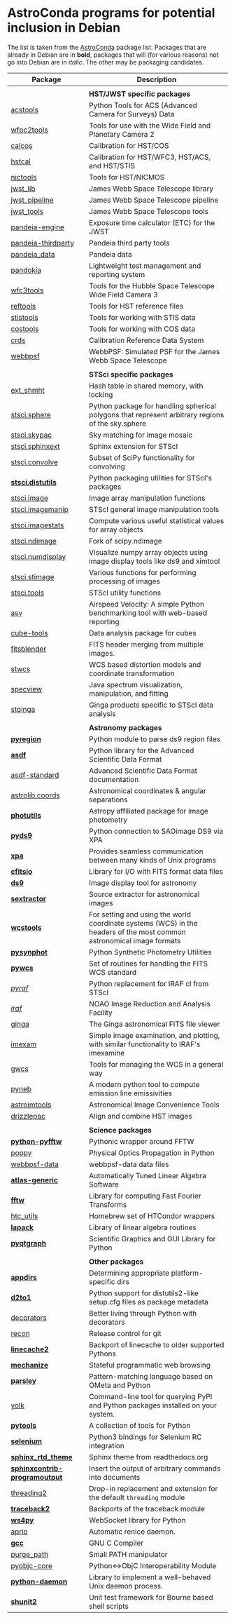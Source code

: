 AstroConda programs for potential inclusion in Debian
===================================================


The list is taken from the
[AstroConda](http://astroconda.github.io)
package list. Packages that are already in Debian are in **bold**, packages
that will (for various reasons) not go into Debian are in *italic*. The other
may be packaging candidates.


| Package              | Description |
| -------------------- | ----------- |
| | |
| | **HST/JWST specific packages** |
| [acstools](http://www.stsci.edu/institute/software_hardware/pyraf/stsci_python) | Python Tools for ACS (Advanced Camera for Surveys) Data |
| [wfpc2tools](http://www.stsci.edu/resources/software_hardware/stsci_python) | Tools for use with the Wide Field and Planetary Camera 2 |
| [calcos](https://github.com/spacetelescope/calcos) | Calibration for HST/COS |
| [hstcal](https://github.com/spacetelescope/hstcal) | Calibration for HST/WFC3, HST/ACS, and HST/STIS |
| [nictools](https://github.com/spacetelescope/nictools) | Tools for HST/NICMOS |
| [jwst_lib](ssh://git@bitbucket.org/stsci_ssb/jwst.git) | James Webb Space Telescope library |
| [jwst_pipeline](ssh://git@bitbucket.org/stsci_ssb/jwst.git) | James Webb Space Telescope pipeline |
| [jwst_tools](ssh://git@bitbucket.org/stsci_ssb/jwst.git) | James Webb Space Telescope tools |
| [pandeia-engine](https://github.com:stsci-ssb/pandeia) | Exposure time calculator (ETC) for the JWST |
| [pandeia-thirdparty](http://stsci.edu) | Pandeia third party tools |
| [pandeia_data](https://github.com:stsci-ssb/pandeia_data) | Pandeia data |
| [pandokia](http://ssb.stsci.edu/testing/pandokia) | Lightweight test management and reporting system |
| [wfc3tools](http://ssb.stsci.edu/doc/stsci_python_2.15.1/wfc3tools.doc/html/index.html) | Tools for the Hubble Space Telescope Wide Field Camera 3  |
| [reftools](http://www.stsci.edu/institute/software_hardware/pyraf/stsci_python) | Tools for HST reference files |
| [stistools](http://www.stsci.edu/institute/software_hardware/pyraf/stsci_python) | Tools for working with STIS data |
| [costools](http://www.stsci.edu/institute/software_hardware) | Tools for working with COS data |
| [crds](http://www.stsci.edu/hst/observatory/crds/) | Calibration Reference Data System |
| [webbpsf](http://www.stsci.edu/jwst/software/webbpsf/) | WebbPSF: Simulated PSF for the James Webb Space Telescope |
| | |
| | **STSci specific packages** |
| [ext_shmht](https://github.com/stsci-ssb/ext_shmht) | Hash table in shared memory, with locking |
| [stsci.sphere](http://www.stsci.edu/institute/software_hardware) | Python package for handling spherical polygons that represent arbitrary regions of the sky.sphere |
| [stsci.skypac](https://github.com/spacetelescope/stsci.skypac) | Sky matching for image mosaic |
| [stsci.sphinxext](https://github.com/spacetelescope/stsci.sphinxext) | Sphinx extension for STScI |
| [stsci.convolve](https://github.com/spacetelescope/stsci.convolve) | Subset of SciPy functionality for convolving |
| [**stsci.distutils**](https://packages.debian.org/sid/python-stsci.distutils) | Python packaging utilities for STScI's packages |
| [stsci.image](https://github.com/spacetelescope/stsci.image) | Image array manipulation functions |
| [stsci.imagemanip](https://github.com/spacetelescope/stsci.imagemanip) | STScI general image manipulation tools |
| [stsci.imagestats](https://github.com/spacetelescope/stsci.imagestats) | Compute various useful statistical values for array objects |
| [stsci.ndimage](https://github.com/spacetelescope/stsci.ndimage) | Fork of scipy.ndimage |
| [stsci.numdisplay](http://stsdas.stsci.edu/numdisplay) | Visualize numpy array objects using image display tools like ds9 and ximtool |
| [stsci.stimage](https://github.com/spacetelescope/stsci.stimage) | Various functions for performing processing of images |
| [stsci.tools](https://github.com/spacetelescope/stsci.tools) | STScI utility functions |
| [asv](https://github.com/spacetelescope/asv) | Airspeed Velocity: A simple Python benchmarking tool with web-based reporting |
| [cube-tools](https://github.com/spacetelescope/cube-tools) | Data analysis package for cubes |
| [fitsblender](http://github.com/spacetelescope/fitsblender) | FITS header merging from multiple images.  |
| [stwcs](https://github.com/spacetelescope/stwcs) | WCS based distortion models and coordinate transformation |
| [specview](https://github.com/spacetelescope/specview) | Java spectrum visualization, manipulation, and fitting |
| [stginga](https://github.com/spacetelescope/stginga) | Ginga products specific to STScI data analysis |
| | |
| | **Astronomy packages** |
| [**pyregion**](https://packages.debian.org/sid/python-pyregion) | Python module to parse ds9 region files |
| [**asdf**](https://packages.debian.org/sid/python-asdf) | Python library for the Advanced Scientific Data Format |
| [asdf-standard](https://github.com/spacetelescope/asdf-standard) | Advanced Scientific Data Format documentation |
| [astrolib.coords](https://github.com/spacetelescope/astrolib.coords.git) | Astronomical coordinates & angular separations |
| [**photutils**](https://packages.debian.org/sid/python-photutils) | Astropy affiliated package for image photometry |
| [**pyds9**](https://packages.debian.org/sid/python-pyds9) | Python connection to SAOimage DS9 via XPA |
| [**xpa**](https://packages.debian.org/sid/libxpa-dev) | Provides seamless communication between many kinds of Unix programs |
| [**cfitsio**](https://packages.debian.org/sid/libcfitsio-dev) | Library for I/O with FITS format data files |
| [**ds9**](https://packages.debian.org/sid/saods9) | Image display tool for astronomy |
| [**sextractor**](https://packages.debian.org/sid/sextractor) | Source extractor for astronomical images |
| [**wcstools**](https://packages.debian.org/sid/wcstools) | For setting and using the world coordinate systems (WCS) in the headers of the most common astronomical image formats |
| [**pysynphot**](https://packages.debian.org/sid/python-pysynphot) | Python Synthetic Photometry Utilities |
| [**pywcs**](https://packages.debian.org/sid/python-pywcs) | Set of routines for handling the FITS WCS standard |
| [*pyraf*](https://github.com/spacetelescope/pyraf) | Python replacement for IRAF cl from STScI |
| [*iraf*](http://iraf.noao.edu) | NOAO Image Reduction and Analysis Facility |
| [ginga](https://github.com/ejeschke/ginga) | The Ginga astronomical FITS file viewer |
| [imexam](https://github.com/spacetelescope/imexam) | Simple image examination, and plotting, with similar functionality to IRAF's imexamine |
| [gwcs](https://github.com/spacetelescope/gwcs) | Tools for managing the WCS in a general way |
| [pyneb](http://www.iac.es/proyecto/PyNeb/) | A modern python tool to compute emission line emissivities |
| [astroimtools](https://github.com/spacetelescope/astroimtools) | Astronomical Image Convenience Tools |
| [drizzlepac](http://drizzlepac.stsci.edu/) | Align and combine HST images |
| | |
| | **Science packages** |
| [**python-pyfftw**](https://packages.debian.org/sid/python-pyfftw) | Pythonic wrapper around FFTW |
| [poppy](https://github.com/mperrin/poppy) | Physical Optics Propagation in Python |
| [webbpsf-data](http://www.stsci.edu/~mperrin/software/webbpsf) | webbpsf-data data files |
| [**atlas-generic**](https://packages.debian.org/sid/libatlas-dev) | Automatically Tuned Linear Algebra Software |
| [**fftw**](https://packages.debian.org/sid/fftw3) | Library for computing Fast Fourier Transforms |
| [htc_utils](http://bitbucket.org/jhunkeler/htc_utils) | Homebrew set of HTCondor wrappers |
| [**lapack**](https://packages.debian.org/sid/liblapack-dev) | Library of linear algebra routines |
| [**pyqtgraph**](https://packages.debian.org/sid/python-pyqtgraph) | Scientific Graphics and GUI Library for Python |
| | |
| | **Other packages** |
| [**appdirs**](https://packages.debian.org/sid/python-appdirs) | Determining appropriate platform-specific dirs |
| [**d2to1**](https://packages.debian.org/sid/python-d2to1) | Python support for distutils2-like setup.cfg files as package metadata |
| [decorators](https://github.com/micheles/decorator) | Better living through Python with decorators |
| [recon](http://github.com/jhunkeler/recon) | Release control for git |
| [**linecache2**](https://packages.debian.org/sid/python-linecache2) | Backport of linecache to older supported Pythons |
| [**mechanize**](https://packages.debian.org/sid/python-mechanize) | Stateful programmatic web browsing  |
| [**parsley**](https://packages.debian.org/sid/parsley) | Pattern-matching language based on OMeta and Python |
| [yolk](https://pypi.python.org/packages/source/y/yolk) | Command-line tool for querying PyPI and Python packages installed on your system. |
| [**pytools**](https://packages.debian.org/sid/python-pytools) | A collection of tools for Python |
| [**selenium**](https://packages.debian.org/sid/python-selenium) | Python3 bindings for Selenium RC integration |
| [**sphinx_rtd_theme**](https://packages.debian.org/sid/python-sphinx-rtd-theme) | Sphinx theme from readthedocs.org |
| [**sphinxcontrib-programoutput**](https://packages.debian.org/sid/sphinxcontrib-programoutput) | Insert the output of arbitrary commands into documents |
| [threading2](https://pypi.python.org/packages/source/t/threading2) | Drop-in replacement and extension for the default `threading` module |
| [**traceback2**](https://packages.debian.org/sid/python-traceback2) | Backports of the traceback module |
| [**ws4py**](https://packages.debian.org/sid/python-ws4py) | WebSocket library for Python |
| [aprio](http://bitbucket.org/jhunkeler/aprio) | Automatic renice daemon. |
| [**gcc**](https://packages.debian.org/sid/gcc) | GNU C Compiler |
| [purge_path](http://bitbucket.org/jhunkeler/purge_path) | Small PATH manipulator |
| [pyobjc-core](http://pyobjc.sourceforge.net/) | Python<->ObjC Interoperability Module |
| [**python-daemon**](https://packages.debian.org/sid/python-daemon) | Library to implement a well-behaved Unix daemon process. |
| [**shunit2**](https://packages.debian.org/sid/shunit2) | Unit test framework for Bourne based shell scripts |
